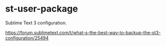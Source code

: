 # st-user-package

Sublime Text 3 configuration.

https://forum.sublimetext.com/t/what-s-the-best-way-to-backup-the-st3-configuration/25494

